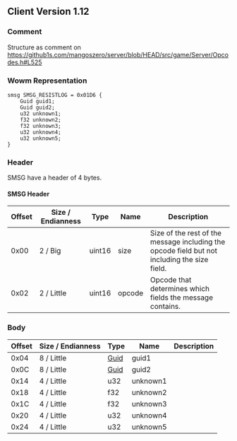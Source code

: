 ## Client Version 1.12

### Comment

Structure as comment on https://github1s.com/mangoszero/server/blob/HEAD/src/game/Server/Opcodes.h#L525

### Wowm Representation
```rust,ignore
smsg SMSG_RESISTLOG = 0x01D6 {
    Guid guid1;
    Guid guid2;
    u32 unknown1;
    f32 unknown2;
    f32 unknown3;
    u32 unknown4;
    u32 unknown5;
}
```
### Header
SMSG have a header of 4 bytes.

#### SMSG Header
| Offset | Size / Endianness | Type   | Name   | Description |
| ------ | ----------------- | ------ | ------ | ----------- |
| 0x00   | 2 / Big           | uint16 | size   | Size of the rest of the message including the opcode field but not including the size field.|
| 0x02   | 2 / Little        | uint16 | opcode | Opcode that determines which fields the message contains.|
### Body
| Offset | Size / Endianness | Type | Name | Description |
| ------ | ----------------- | ---- | ---- | ----------- |
| 0x04 | 8 / Little | [Guid](../spec/packed-guid.md) | guid1 |  |
| 0x0C | 8 / Little | [Guid](../spec/packed-guid.md) | guid2 |  |
| 0x14 | 4 / Little | u32 | unknown1 |  |
| 0x18 | 4 / Little | f32 | unknown2 |  |
| 0x1C | 4 / Little | f32 | unknown3 |  |
| 0x20 | 4 / Little | u32 | unknown4 |  |
| 0x24 | 4 / Little | u32 | unknown5 |  |
